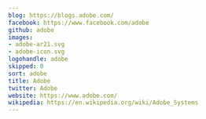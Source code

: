 ```yaml
---
blog: https://blogs.adobe.com/
facebook: https://www.facebook.com/adobe
github: adobe
images:
- adobe-ar21.svg
- adobe-icon.svg
logohandle: adobe
skipped: 0
sort: adobe
title: Adobe
twitter: Adobe
website: https://www.adobe.com/
wikipedia: https://en.wikipedia.org/wiki/Adobe_Systems
---
```

